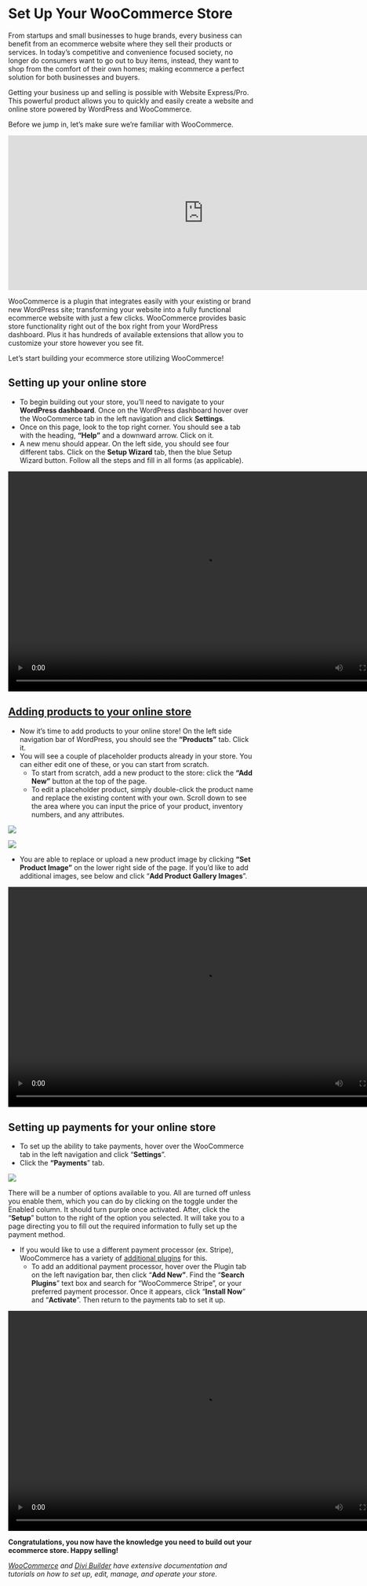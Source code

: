 # Set Up Your WooCommerce Store 
From startups and small businesses to huge brands, every business can benefit from an ecommerce website where they sell their products or services. In today’s competitive and convenience focused society, no longer do consumers want to go out to buy items, instead, they want to shop from the comfort of their own homes; making ecommerce a perfect solution for both businesses and buyers. 

Getting your business up and selling is possible with Website Express/Pro. This powerful product allows you to quickly and easily create a website and online store powered by WordPress and WooCommerce.

Before we jump in, let’s make sure we’re familiar with WooCommerce.

<iframe width="795" height="315" src="https://www.youtube.com/embed/1KahlicghaE?si=l09rVXWPEzdXq2iZ" title="YouTube video player" frameborder="0" allow="accelerometer; autoplay; clipboard-write; encrypted-media; gyroscope; picture-in-picture; web-share" referrerpolicy="strict-origin-when-cross-origin" allowfullscreen></iframe>

WooCommerce is a plugin that integrates easily with your existing or brand new WordPress site; transforming your website into a fully functional ecommerce website with just a few clicks. WooCommerce provides basic store functionality right out of the box right from your WordPress dashboard. Plus it has hundreds of available extensions that allow you to customize your store however you see fit.

Let’s start building your ecommerce store utilizing WooCommerce! 

Setting up your online store
----------------------------

*   To begin building out your store, you’ll need to navigate to your **WordPress dashboard**. Once on the WordPress dashboard hover over the WooCommerce tab in the left navigation and click **Settings**.  
*   Once on this page, look to the top right corner. You should see a tab with the heading, **“Help”** and a downward arrow. Click on it.
*   A new menu should appear. On the left side, you should see four different tabs. Click on the **Setup Wizard** tab, then the blue Setup Wizard button. Follow all the steps and fill in all forms (as applicable).

<video width="795" height="448" controls>
  <source src="/video/Setting-Up-Your-WooCommerce-Store-Step-1.mp4" type="video/mp4" />
  Your browser does not support the video tag.
</video>

[Adding products to your online store](https://docs.woocommerce.com/document/managing-products/?_ga=2.31343295.1240451283.1591295667-1340702708.1584992186)
-----------------------------------------------------------------------------------------------------------------------------------------------------------

*   Now it’s time to add products to your online store! On the left side navigation bar of WordPress, you should see the **“Products”** tab. Click it.
*   You will see a couple of placeholder products already in your store. You can either edit one of these, or you can start from scratch.
    *   To start from scratch, add a new product to the store: click the **“Add New”** button at the top of the page. 
    *   To edit a placeholder product, simply double-click the product name and replace the existing content with your own. Scroll down to see the area where you can input the price of your product, inventory numbers, and any attributes.

![](./img/add-new-product.png)

![](./img/product-details.png)

*   You are able to replace or upload a new product image by clicking **“Set Product Image”** on the lower right side of the page. If you’d like to add additional images, see below and click “**Add Product Gallery Images**”.

<video width="795" height="448" controls>
  <source src="/video/Adding-Products-to-WooCommerce-Store.mp4" type="video/mp4" />
  Your browser does not support the video tag.
</video>

Setting up payments for your online store
-----------------------------------------

*   To set up the ability to take payments, hover over the WooCommerce tab in the left navigation and click “**Settings**”. 
*   Click the **“Payments**” tab.

![](./img/payment-methods.png)

There will be a number of options available to you. All are turned off unless you enable them, which you can do by clicking on the toggle under the Enabled column. It should turn purple once activated. After, click the “**Setup**” button to the right of the option you selected. It will take you to a page directing you to fill out the required information to fully set up the payment method.

*   If you would like to use a different payment processor (ex. Stripe), WooCommerce has a variety of [additional plugins](https://wordpress.org/support/article/managing-plugins/) for this.
    *   To add an additional payment processor, hover over the Plugin tab on the left navigation bar, then click “**Add New”**. Find the “**Search Plugins**” text box and search for “WooCommerce Stripe”, or your preferred payment processor. Once it appears, click “**Install Now**” and “**Activate**”. Then return to the payments tab to set it up. 

<video width="795" height="448" controls>
  <source src="/video/Adding-an-additional-payment-processor.mp4" type="video/mp4" />
  Your browser does not support the video tag.
</video>

**Congratulations, you now have the knowledge you need to build out your ecommerce store. Happy selling!**

_[WooCommerce](https://docs.woocommerce.com/) and [Divi Builder](https://www.elegantthemes.com/blog/theme-releases/divi-3)_ _have extensive documentation and tutorials on how to set up, edit, manage, and operate your store._